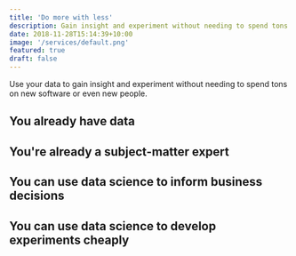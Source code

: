 ```yaml
---
title: 'Do more with less'
description: Gain insight and experiment without needing to spend tons on new software or even new people.
date: 2018-11-28T15:14:39+10:00
image: '/services/default.png'
featured: true
draft: false
---
```


Use your data to gain insight and experiment without needing to spend tons on new software or even new people.


## You already have data

## You're already a subject-matter expert

## You can use data science to inform business decisions

## You can use data science to develop experiments cheaply